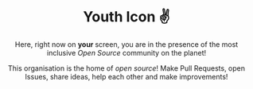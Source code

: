 <div align="center"> 
     <h1>Youth Icon ✌️</h1> 
     <p> Here, right now on <b> your </b> screen, you are in the presence of the most inclusive <i> Open Source </i> community on the planet! </p> 
     <p> This organisation is the home of <i> open source</i>! Make Pull Requests, open Issues, share ideas, help each other and make improvements!</p> 
</div>
 
